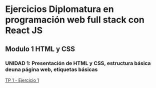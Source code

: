 # Ejercicios Diplomatura en programación web full stack con React JS

## Modulo 1 HTML y CSS
### UNIDAD 1: Presentación de HTML y CSS, estructura básica deuna página web, etiquetas básicas
[TP 1 - Ejercicio 1](https://malenalibman.github.io/diplo_utn/tp1/index.html) 
